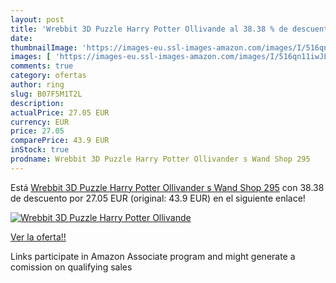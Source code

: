 ```yaml
---
layout: post
title: 'Wrebbit 3D Puzzle Harry Potter Ollivande al 38.38 % de descuento'
date: 
thumbnailImage: 'https://images-eu.ssl-images-amazon.com/images/I/516qn11iwJL._SL200_.jpg'
images: [ 'https://images-eu.ssl-images-amazon.com/images/I/516qn11iwJL._SL200_.jpg' ]
comments: true
category: ofertas
author: ring
slug: B07F5M1T2L
description:
actualPrice: 27.05 EUR
currency: EUR
price: 27.05
comparePrice: 43.9 EUR
inStock: true
prodname: Wrebbit 3D Puzzle Harry Potter Ollivander s Wand Shop 295
---
```


Está [Wrebbit 3D Puzzle Harry Potter Ollivander s Wand Shop 295](https://www.amazon.es/dp/B07F5M1T2L/?tag=tolees-21) con 38.38 de descuento por 27.05 EUR (original: 43.9 EUR) en el siguiente enlace!

[![Wrebbit 3D Puzzle Harry Potter Ollivande](https://images-eu.ssl-images-amazon.com/images/I/516qn11iwJL._SL200_.jpg)](https://www.amazon.es/dp/B07F5M1T2L/?tag=tolees-21)

[Ver la oferta!!](https://www.amazon.es/dp/B07F5M1T2L/?tag=tolees-21)

Links participate in Amazon Associate program and might generate a comission on qualifying sales



